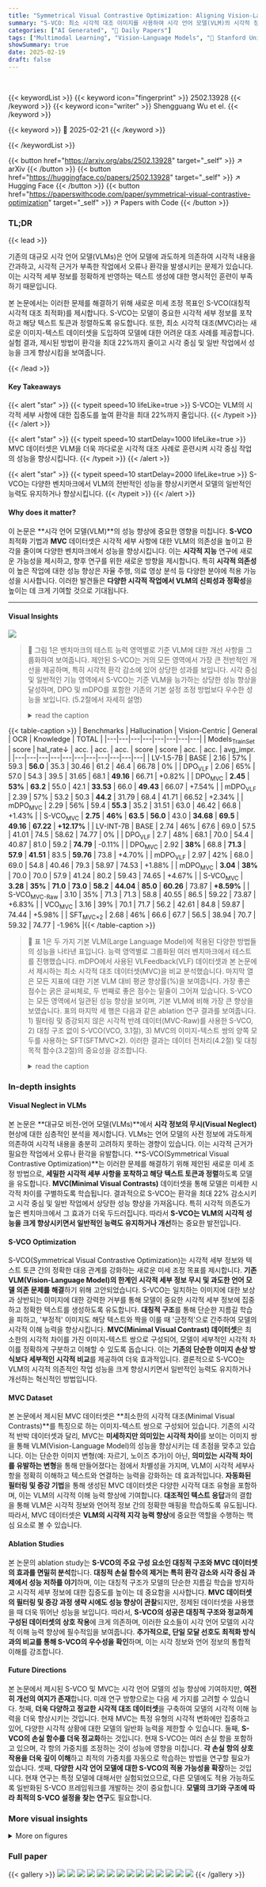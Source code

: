 ```yaml
---
title: "Symmetrical Visual Contrastive Optimization: Aligning Vision-Language Models with Minimal Contrastive Images"
summary: "S-VCO: 최소 시각적 대조 이미지를 사용하여 시각 언어 모델(VLM)의 시각적 정확도를 높이고 환각을 줄이는 혁신적인 방법"
categories: ["AI Generated", "🤗 Daily Papers"]
tags: ["Multimodal Learning", "Vision-Language Models", "🏢 Stanford University",]
showSummary: true
date: 2025-02-19
draft: false
---
```


<br>

{{< keywordList >}}
{{< keyword icon="fingerprint" >}} 2502.13928 {{< /keyword >}}
{{< keyword icon="writer" >}} Shengguang Wu et el. {{< /keyword >}}
 
{{< keyword >}} 🤗 2025-02-21 {{< /keyword >}}
 
{{< /keywordList >}}

{{< button href="https://arxiv.org/abs/2502.13928" target="_self" >}}
↗ arXiv
{{< /button >}}
{{< button href="https://huggingface.co/papers/2502.13928" target="_self" >}}
↗ Hugging Face
{{< /button >}}
{{< button href="https://paperswithcode.com/paper/symmetrical-visual-contrastive-optimization" target="_self" >}}
↗ Papers with Code
{{< /button >}}




### TL;DR


{{< lead >}}

기존의 대규모 시각 언어 모델(VLMs)은 언어 모델에 과도하게 의존하여 시각적 내용을 간과하고, 시각적 근거가 부족한 작업에서 오류나 환각을 발생시키는 문제가 있습니다. 이는 시각적 세부 정보를 정확하게 반영하는 텍스트 생성에 대한 명시적인 훈련이 부족하기 때문입니다.

본 논문에서는 이러한 문제를 해결하기 위해 새로운 미세 조정 목표인 S-VCO(대칭적 시각적 대조 최적화)를 제시합니다.  S-VCO는 모델이 중요한 시각적 세부 정보를 포착하고 해당 텍스트 토큰과 정렬하도록 유도합니다. 또한, 최소 시각적 대조(MVC)라는 새로운 이미지-텍스트 데이터셋을 도입하여 모델에 대한 어려운 대조 사례를 제공합니다. 실험 결과, 제시된 방법이 환각을 최대 22%까지 줄이고 시각 중심 및 일반 작업에서 성능을 크게 향상시킴을 보여줍니다.

{{< /lead >}}


#### Key Takeaways

{{< alert "star" >}}
{{< typeit speed=10 lifeLike=true >}} S-VCO는 VLM의 시각적 세부 사항에 대한 집중도를 높여 환각을 최대 22%까지 줄입니다. {{< /typeit >}}
{{< /alert >}}

{{< alert "star" >}}
{{< typeit speed=10 startDelay=1000 lifeLike=true >}} MVC 데이터셋은 VLM을 더욱 까다로운 시각적 대조 사례로 훈련시켜 시각 중심 작업의 성능을 향상시킵니다. {{< /typeit >}}
{{< /alert >}}

{{< alert "star" >}}
{{< typeit speed=10 startDelay=2000 lifeLike=true >}} S-VCO는 다양한 벤치마크에서 VLM의 전반적인 성능을 향상시키면서 모델의 일반적인 능력도 유지하거나 향상시킵니다. {{< /typeit >}}
{{< /alert >}}

#### Why does it matter?
이 논문은 **시각 언어 모델(VLM)**의 성능 향상에 중요한 영향을 미칩니다. **S-VCO** 최적화 기법과 **MVC** 데이터셋은 시각적 세부 사항에 대한 VLM의 의존성을 높이고 환각을 줄이며 다양한 벤치마크에서 성능을 향상시킵니다. 이는 **시각적 지능** 연구에 새로운 가능성을 제시하고, 향후 연구를 위한 새로운 방향을 제시합니다.  특히 **시각적 의존성**이 높은 작업에 대한 성능 향상은 자율 주행, 의료 영상 분석 등 다양한 분야에 적용 가능성을 시사합니다.  이러한 발견들은 **다양한 시각적 작업에서 VLM의 신뢰성과 정확성**을 높이는 데 크게 기여할 것으로 기대됩니다.

------
#### Visual Insights



![](https://arxiv.org/html/2502.13928/x1.png)

> 🔼 그림 1은 벤치마크의 테스트 능력 영역별로 기준 VLM에 대한 개선 사항을 그룹화하여 보여줍니다. 제안된 S-VCO는 거의 모든 영역에서 가장 큰 전반적인 개선을 제공하며, 특히 시각적 환각 감소에 있어 상당한 성과를 보입니다. 시각 중심 및 일반적인 기능 영역에서 S-VCO는 기준 VLM을 능가하는 상당한 성능 향상을 달성하며, DPO 및 mDPO를 포함한 기존의 기본 설정 조정 방법보다 우수한 성능을 보입니다. (5.2절에서 자세히 설명)
> <details>
> <summary>read the caption</summary>
> Figure 1: Improvement over the base-VLM grouped by the test ability domain of benchmarks. Our S-VCO delivers the most significant overall improvement across nearly all domains, with particularly strong gains in reducing visual hallucinations. In vision-centric and general capability domains, S-VCO also achieves considerable performance boosts over the base-VLM, outperforming existing preference tuning methods including DPO and mDPO (discussed in more detail in Section 5.2).
> </details>





{{< table-caption >}}
 | Benchmarks | Hallucination | Vision-Centric | General | OCR | Knowledge | TOTAL |
|---|---|---|---|---|---|---|---|
| Models<sub>TrainSet</sub> | score | hal_rate↓ | acc. | acc. | acc. | score | score | acc. | acc. | avg_impr. |
|---|---|---|---|---|---|---|---|---|---|---|
| LV-1.5-7B | BASE | 2.16 | 57% | 59.3 | **56.0** | 35.3 | 30.46 | 61.2 | 46.4 | 66.78 | 0% |
| DPO<sub>VLF</sub> | 2.06 | 65% | 57.0 | 54.3 | 39.5 | 31.65 | 68.1 | **49.16** | 66.71 | +0.82% |
| DPO<sub>MVC</sub> | **2.45** | **53%** | **63.2** | 55.0 | 42.1 | **33.53** | 66.0 | **49.43** | 66.07 | +7.54% |
| mDPO<sub>VLF</sub> | 2.39 | 57% | 53.2 | 50.3 | **44.2** | 31.79 | 68.4 | 41.71 | 66.52 | +2.34% |
| mDPO<sub>MVC</sub> | 2.29 | 56% | 59.4 | **55.3** | 35.2 | 31.51 | 63.0 | 46.42 | 66.8 | +1.43% |
| S-VCO<sub>MVC</sub> | **2.75** | **46%** | **63.5** | **56.0** | 43.0 | **34.68** | **69.5** | **49.16** | **67.22** | **+12.17%** |
| LV-INT-7B | BASE | 2.74 | 46% | 67.6 | 69.0 | 57.5 | 41.01 | 74.5 | 58.62 | 74.77 | 0% |
| DPO<sub>VLF</sub> | 2.7 | 48% | 68.1 | 70.0 | 54.4 | 40.87 | 81.0 | 59.2 | **74.79** | -0.11% |
| DPO<sub>MVC</sub> | 2.92 | **38%** | 68.8 | **71.3** | **57.9** | **41.51** | 83.5 | **59.76** | 73.8 | +4.70% |
| mDPO<sub>VLF</sub> | 2.97 | 42% | 68.0 | 69.0 | 54.8 | 40.46 | 79.3 | 58.97 | 74.53 | +1.88% |
| mDPO<sub>MVC</sub> | **3.04** | **38%** | 70.0 | 70.0 | 57.9 | 41.24 | 80.2 | 59.43 | 74.65 | +4.67% |
| S-VCO<sub>MVC</sub> | **3.28** | **35%** | **71.0** | **73.0** | **58.2** | **44.04** | **85.0** | **60.26** | 73.87 | **+8.59%** |
| S-VCO<sub>MVC-Raw</sub> | 3.10 | 35% | 71.3 | 71.3 | 58.8 | 40.55 | 86.5 | 59.22 | 73.87 | +6.83% |
| VCO<sub>MVC</sub> | 3.16 | 39% | 70.1 | 71.7 | 56.2 | 42.61 | 84.8 | 59.87 | 74.44 | +5.98% |
| SFT<sub>MVC×2</sub> | 2.68 | 46% | 66.6 | 67.7 | 56.5 | 38.94 | 70.7 | 59.32 | 74.77 | -1.96% |{{< /table-caption >}}

> 🔼 표 1은 두 가지 기본 VLM(Large Language Model)에 적용된 다양한 방법들의 성능을 나타낸 표입니다.  능력 영역별로 그룹화된 여러 벤치마크에서 테스트를 진행했습니다.  mDPO에서 사용된 VLFeedback(VLF) 데이터셋과 본 논문에서 제시하는 최소 시각적 대조 데이터셋(MVC)을 비교 분석했습니다. 마지막 열은 모든 지표에 대한 기본 VLM 대비 평균 향상률(%)을 보여줍니다.  가장 좋은 점수는 굵은 글씨체로, 두 번째로 좋은 점수는 밑줄이 그어져 있습니다.  S-VCO는 모든 영역에서 일관된 성능 향상을 보이며, 기본 VLM에 비해 가장 큰 향상을 보였습니다.  표의 마지막 세 행은 다음과 같은 ablation 연구 결과를 보여줍니다. 1) 필터링 및 증강되지 않은 시각적 반례 데이터(MVC-Raw)를 사용한 S-VCO, 2) 대칭 구조 없이 S-VCO(VCO, 3.1절), 3) MVC의 이미지-텍스트 쌍의 양쪽 모두를 사용하는 SFT(SFTMVC×2). 이러한 결과는 데이터 전처리(4.2절) 및 대칭 목적 함수(3.2절)의 중요성을 강조합니다.
> <details>
> <summary>read the caption</summary>
> Table 1: Performance of different methods applied to two base-VLMs, tested across benchmarks grouped by ability domains. VLF refers to VLFeedback used in mDPO; MVC is our minimal visual contrastive dataset; RQA and SQA represent RealworldQA and ScienceQA (Section 5.1). The last column shows the average percentage of improvement over the base-VLM across all metrics. Best scores are in boldface, second-best underlined. Our S-VCO demonstrates consistent improvement across domains, achieving the most significant enhancement over the base-VLMs overall. The last three rows present ablation results (Section 5.3): 1. S-VCO on unfiltered and unaugmented visual counterfactual data (MVC-Raw); 2. S-VCO without the symmetrical construct (VCO, Section 3.1); 3. SFT using both sides of image-text pairs from MVC (SFTMVC×2MVC2{}_{\text{MVC}\times 2}start_FLOATSUBSCRIPT MVC × 2 end_FLOATSUBSCRIPT). These results highlight the importance of our data preprocessing (Section 4.2) and the symmetrical objective (Section 3.2) for optimal performance.
> </details>





### In-depth insights


#### Visual Neglect in VLMs
본 논문은 **대규모 비전-언어 모델(VLMs)**에서 **시각 정보의 무시(Visual Neglect)** 현상에 대한 심층적인 분석을 제시합니다. VLMs는 언어 모델의 사전 정보에 과도하게 의존하여 시각적 내용을 충분히 고려하지 못하는 경향이 있습니다. 이는 시각적 근거가 필요한 작업에서 오류나 환각을 유발합니다.  **S-VCO(Symmetrical Visual Contrastive Optimization)**는 이러한 문제를 해결하기 위해 제안된 새로운 미세 조정 방법으로, **세밀한 시각적 세부 사항을 포착하고 해당 텍스트 토큰과 정렬**하도록 모델을 유도합니다.  **MVC(Minimal Visual Contrasts)** 데이터셋을 통해 모델은 미세한 시각적 차이를 구별하도록 학습됩니다.  결과적으로 S-VCO는 환각을 최대 22% 감소시키고 시각 중심 및 일반 작업에서 상당한 성능 향상을 가져옵니다. 특히 시각적 의존도가 높은 벤치마크에서 그 효과가 더욱 두드러집니다. 따라서 **S-VCO는 VLM의 시각적 성능을 크게 향상시키면서 일반적인 능력도 유지하거나 개선**하는 중요한 발전입니다.

#### S-VCO Optimization
S-VCO(Symmetrical Visual Contrastive Optimization)는 시각적 세부 정보와 텍스트 토큰 간의 정확한 대응 관계를 강화하는 새로운 미세 조정 목표를 제시합니다. **기존 VLM(Vision-Language Model)의 한계인 시각적 세부 정보 무시 및 과도한 언어 모델 의존 문제를 해결**하기 위해 고안되었습니다. S-VCO는 일치하는 이미지에 대한 보상과 상반되는 이미지에 대한 강력한 거부를 통해 모델이 중요한 시각적 세부 정보에 집중하고 정확한 텍스트를 생성하도록 유도합니다.  **대칭적 구조**를 통해 단순한 지름길 학습을 피하고, '부정적' 이미지도 해당 텍스트와 짝을 이룰 때 '긍정적'으로 간주하여 모델의 시각적 이해 능력을 향상시킵니다.  **MVC(Minimal Visual Contrast) 데이터셋**은 최소한의 시각적 차이를 가진 이미지-텍스트 쌍으로 구성되어, 모델이 세부적인 시각적 차이를 정확하게 구분하고 이해할 수 있도록 돕습니다. 이는 **기존의 단순한 이미지 손상 방식보다 세부적인 시각적 비교**를 제공하여 더욱 효과적입니다. 결론적으로 S-VCO는 VLM의 시각적 의존적인 작업 성능을 크게 향상시키면서 일반적인 능력도 유지하거나 개선하는 혁신적인 방법입니다.

#### MVC Dataset
본 논문에서 제시된 MVC 데이터셋은 **최소한의 시각적 대조(Minimal Visual Contrasts)**를 특징으로 하는 이미지-텍스트 쌍으로 구성되어 있습니다.  기존의 시각적 반박 데이터셋과 달리, MVC는 **미세하지만 의미있는 시각적 차이**를 보이는 이미지 쌍을 통해 VLM(Vision-Language Model)의 성능을 향상시키는 데 초점을 맞추고 있습니다.  이는 단순한 이미지 변형(예: 자르기, 노이즈 추가)이 아닌, **의미있는 시각적 차이를 유발하는 변형**을 통해 만들어졌다는 점에서 차별성을 가지며, VLM이 시각적 세부사항을 정확히 이해하고 텍스트와 연결하는 능력을 강화하는 데 효과적입니다.  **자동화된 필터링 및 증강 기법**을 통해 생성된 MVC 데이터셋은 다양한 시각적 대조 유형을 포함하며, 이는 VLM의 시각적 이해 능력 향상에 기여합니다.  **대조적인 텍스트 응답**과의 결합을 통해 VLM은 시각적 정보와 언어적 정보 간의 정확한 매핑을 학습하도록 유도됩니다. 따라서, MVC 데이터셋은 **VLM의 시각적 지각 능력 향상**에 중요한 역할을 수행하는 핵심 요소로 볼 수 있습니다.

#### Ablation Studies
본 논문의 ablation study는 **S-VCO의 주요 구성 요소인 대칭적 구조와 MVC 데이터셋의 효과를 면밀히 분석**합니다.  **대칭적 손실 함수의 제거는 특히 환각 감소와 시각 중심 과제에서 성능 저하를 야기**하며, 이는 대칭적 구조가 모델의 단순한 지름길 학습을 방지하고 시각적 세부 정보에 대한 집중도를 높이는 데 중요함을 시사합니다.  **MVC 데이터셋의 필터링 및 증강 과정 생략 시에도 성능 향상이 관찰**되지만, 정제된 데이터셋을 사용했을 때 더욱 뛰어난 성능을 보입니다. 따라서, **S-VCO의 성공은 대칭적 구조와 정교하게 구성된 데이터셋의 상호 작용**에 크게 의존하며, 이러한 요소들이 시각 언어 모델의 시각적 이해 능력 향상에 필수적임을 보여줍니다.  **추가적으로, 단일 모달 선호도 최적화 방식과의 비교를 통해 S-VCO의 우수성을 확인**하며, 이는 시각 정보와 언어 정보의 통합적 이해를 강조합니다.

#### Future Directions
본 논문에서 제시된 S-VCO 및 MVC는 시각 언어 모델의 성능 향상에 기여하지만, **여전히 개선의 여지가 존재**합니다.  미래 연구 방향으로는 다음 세 가지를 고려할 수 있습니다. 첫째, **더욱 다양하고 정교한 시각적 대조 데이터셋**을 구축하여 모델의 시각적 이해 능력을 더욱 향상시키는 것입니다. 현재 MVC는 특정 유형의 시각적 변화에만 집중하고 있어, 다양한 시각적 상황에 대한 모델의 일반화 능력을 제한할 수 있습니다. 둘째, **S-VCO의 손실 함수를 더욱 정교화**하는 것입니다.  현재 S-VCO는 여러 손실 항을 포함하고 있으며, 각 항의 가중치를 조정하는 것이 성능에 영향을 미칩니다.  **각 손실 항의 상호작용을 더욱 깊이 이해**하고 최적의 가중치를 자동으로 학습하는 방법을 연구할 필요가 있습니다. 셋째, **다양한 시각 언어 모델에 대한 S-VCO의 적용 가능성을 확장**하는 것입니다.  현재 연구는 특정 모델에 대해서만 실험되었으므로, 다른 모델에도 적용 가능하도록 일반화된 S-VCO 프레임워크를 개발하는 것이 중요합니다.  **모델의 크기와 구조에 따라 최적의 S-VCO 설정을 찾는 연구**도 필요합니다.


### More visual insights

<details>
<summary>More on figures
</summary>


![](https://arxiv.org/html/2502.13928/x2.png)

> 🔼 이 그림은 큰 비전-언어 모델(VLM)이 이미지 내용을 무시하고 언어 모델에 과도하게 의존하는 경향을 보여줍니다.  위쪽 부분은 일치하는 이미지, 상반되는 이미지, 이미지 없음의 세 가지 조건에서 텍스트 캡션을 생성할 때 VLM의 퍼플렉서티(PPL)를 비교합니다.  직관적으로는 이미지가 텍스트와 일치할 때 PPL이 가장 낮아야 하지만, 현재 VLM은 이미지가 없을 때 PPL이 가장 낮고, 일치하는 이미지가 있을 때 가장 높은 PPL을 보입니다. 아래쪽 부분은 CounterCurate 데이터셋에서 추출한 1,000개의 시각적 반례 쌍에 대해 이러한 반직관적인 패턴이 유지됨을 보여줍니다. 이는 VLM이 세부적인 이미지 정보를 무시하고 언어 모델 사전에만 의존한다는 것을 시사합니다.
> <details>
> <summary>read the caption</summary>
> Figure 2: Upper Part: A comparison of a VLM’s perplexity (PPL) for generating a text caption when the input is an image matching the text, an image contradicting the text, or no image input at all. Intuitively, the PPL should be lowest when the image matches the text. However, the current VLM exhibits the lowest PPL without any image input and the highest PPL given the matching image. Lower Part: This counterintuitive pattern holds across 1,00010001,0001 , 000 random examples with these visual counterfactual pairs extracted from CounterCurate dataset (Section 4.1).
> </details>



![](https://arxiv.org/html/2502.13928/x3.png)

> 🔼 그림 3은 기존 연구에서 사용된 이미지 쌍 데이터(a)와 비교하여 최소한의 시각적 차이를 갖는 이미지 쌍 데이터(MVC, b)를 보여줍니다. MVC 이미지 쌍은 관련 텍스트에 근거하여 의미있는 시각적 세부 사항에서 차이가 있지만, 무작위 자르기나 노이즈 추가를 통해 원본 이미지를 손상시키면 언어 기반 선호도 데이터에서 직접 파생된 텍스트와 정렬되지 않은 이미지가 생성됩니다(a). 하단에는 기존 VLM 선호도 조정 방법인 DPO와 시각적 조건부 PO와 비교하여 S-VCO를 보여줍니다. 기존 방법들이 시각적 지도를 단일 모드 선호도로 취급하는 것과 달리, S-VCO는 이미지-텍스트 쌍의 대조를 전체적으로 고려합니다. S-VCO는 모델이 일치하는 이미지에 주의를 기울이고 모순되는 이미지를 거부하도록(3.1절) 보상하는 동시에 각 이미지-텍스트 쌍의 역할을 바꾸는 대칭 메커니즘을 사용하여 지름길 학습을 방지합니다(3.2절).
> <details>
> <summary>read the caption</summary>
> Figure 3: Upper Part: MVC of visual counterfactual images [b)] in comparison to the image pair data used in prior work [a)] (Section 4). MVC’s image pair differs in meaningful visual details that are also grounded in the associated texts [b)], while corrupting original images with random cropping or adding noise leads to images that are not aligned with the texts directly derived from language preference data [a)]. Lower Part: S-VCO in comparison to existing VLM preference tuning paradigms DPO and visual-conditional PO (Section 3). Unlike prior methods that treat visual supervision as uni-modal preferences, S-VCO considers the contrast of the image-text pair as a whole. It rewards the model for attending to matching images and rejecting contradictory ones (Section 3.1), while using a symmetrical mechanism to switch the role of each image-text pair, thus avoiding shortcut learning (Section 3.2).
> </details>



![](https://arxiv.org/html/2502.13928/x4.png)

> 🔼 그림 4는 논문에서 제안하는 MVC(Minimal Visual Contrasts) 데이터셋의 개요를 보여줍니다. (a)는 Zhang et al. (2024)과 Liu et al. (2024c)의 연구에서 사용된 시각적 반례 이미지 유형들을 보여줍니다.  이미지 변형은 객체 교체, 속성 변경, 개수 수정, 위치 반전의 네 가지 유형으로 구성됩니다. (b)는 제안된 시각 중심 필터의 작동 방식을 설명합니다.  CLIP 유사도가 0.7보다 크고 DINOv2 유사도가 0.5보다 작은 이미지 쌍만을 선택하여 기존 VLM 모델에 도전적인 샘플을 선택하면서 의미 있는 시각적 차이를 유지합니다. (c)는 원래 캡션을 대화형 질문과 응답으로 다시 작성하여 명시적인 최소 시각적 대조를 유지하면서 VLM 미세 조정에 적합하도록 만드는 과정을 보여줍니다.
> <details>
> <summary>read the caption</summary>
> Figure 4: MVC dataset outline: a). Types of visual counterfactuals sourced from Zhang et al. (2024); Liu et al. (2024c); b). Our vision-centric filter that keeps only image pairs whose CLIP-similarity >0.7absent0.7>0.7> 0.7 to select hard samples for current VLMs, while ensuring meaningful visual differences with DINOv2-similarity <0.5absent0.5<0.5< 0.5; c). Rewriting captions into conversational queries and responses without changing the explicit minimal visual contrasts.
> </details>



![](https://arxiv.org/html/2502.13928/x5.png)

> 🔼 그림 5는 MVC 데이터셋에서 DPO, mDPO 또는 S-VCO를 사용하여 미세 조정한 후 기본 VLM(LV-INT 또는 LV-1.5)과의 비교 결과를 보여주는 다양한 벤치마크에서 추출한 정성적 예시들을 보여줍니다. 시각 정보의 정확한 캡션이 강조 표시되어 있습니다. 제안된 S-VCO 방법은 섬세한 시각적 세부 사항(예: 칫솔의 부재 식별)을 더 잘 이해하고 시각적 환각 현상(예: 마커 그림, 소화전, 슬라이드폰 인식)에 대한 강력한 복원력을 보여줍니다. 또한 S-VCO는 더욱 고급 시각적 추론(예: 차선 상황 및 규정 해석, 물체 크기 및 거리 추정)에서 뛰어나며, 창문을 통해 날씨를 식별하고 저조도 환경에서 다가오는 차량을 인식하는 등 더욱 상세하고 깊이 있는 복잡한 장면을 포착합니다.
> <details>
> <summary>read the caption</summary>
> Figure 5: Qualitative examples extracted from various benchmarks comparing base-VLMs (LV-INT or LV-1.5) to the results after finetuning with DPO, mDPO or S-VCO on MVC dataset. Accurate captions of visual information are highlighted. Our method S-VCO demonstrates superior understanding of fine-grained visual details (e.g., identifying the absence of a toothbrush) and shows strong resilience to visual hallucinations (e.g., recognizing marker-drawings, fire hydrants, slide-phones). Furthermore, S-VCO excels in more advanced visual reasoning (e.g., interpreting drive-lane conditions & regulations, estimating object sizes & distances), and captures complex scenes with greater detailedness and depth (e.g., identifying weather through the window, recognizing oncoming vehicles in low-light settings).
> </details>



![](https://arxiv.org/html/2502.13928/x6.png)

> 🔼 그림 6은 시각적 의존도가 점점 높아지는 벤치마크에서 기준 VLM에 대한 성능 향상 추세를 보여줍니다. 측정항목의 시각적 의존도는 이미지 입력이 없을 때 기준 VLM의 성능 저하로 측정됩니다. S-VCO는 작업의 시각적 의존도가 증가함에 따라 가장 큰 성능 향상 추세를 보여주며, 이는 3절에서 설명한 S-VCO의 목표 설계가 모델의 중요한 시각적 세부 사항에 대한 집중도를 높인다는 것을 강조합니다. MVC 데이터셋은 기존의 선호도 조정 방법(DPO 및 mDPO)을 강화하지만, 5.3절에서 설명한 SFT는 시각적 요구 사항이 많은 벤치마크에서 성능이 저하됩니다.
> <details>
> <summary>read the caption</summary>
> Figure 6: Trend of improvement over the base-VLM as benchmarks become increasingly visually dependent. A metric’s visual dependency is measured as the performance drop of the base-VLM when no image input is provided. S-VCO exhibits the most significant trend of improvements with increasing task visual dependency, highlighting how its objective design (Section 3) enhances model’s focus on critical visual details. MVC dataset also strengthens existing preference tuning methods (DPO and mDPO), while SFT (Section 5.3) degrades performance on more visually demanding benchmarks.
> </details>



</details>






### Full paper

{{< gallery >}}
<img src="paper_images/1.png" class="grid-w50 md:grid-w33 xl:grid-w25" />
<img src="paper_images/2.png" class="grid-w50 md:grid-w33 xl:grid-w25" />
<img src="paper_images/3.png" class="grid-w50 md:grid-w33 xl:grid-w25" />
<img src="paper_images/4.png" class="grid-w50 md:grid-w33 xl:grid-w25" />
<img src="paper_images/5.png" class="grid-w50 md:grid-w33 xl:grid-w25" />
<img src="paper_images/6.png" class="grid-w50 md:grid-w33 xl:grid-w25" />
<img src="paper_images/7.png" class="grid-w50 md:grid-w33 xl:grid-w25" />
<img src="paper_images/8.png" class="grid-w50 md:grid-w33 xl:grid-w25" />
<img src="paper_images/9.png" class="grid-w50 md:grid-w33 xl:grid-w25" />
<img src="paper_images/10.png" class="grid-w50 md:grid-w33 xl:grid-w25" />
<img src="paper_images/11.png" class="grid-w50 md:grid-w33 xl:grid-w25" />
<img src="paper_images/12.png" class="grid-w50 md:grid-w33 xl:grid-w25" />
<img src="paper_images/13.png" class="grid-w50 md:grid-w33 xl:grid-w25" />
<img src="paper_images/14.png" class="grid-w50 md:grid-w33 xl:grid-w25" />
{{< /gallery >}}